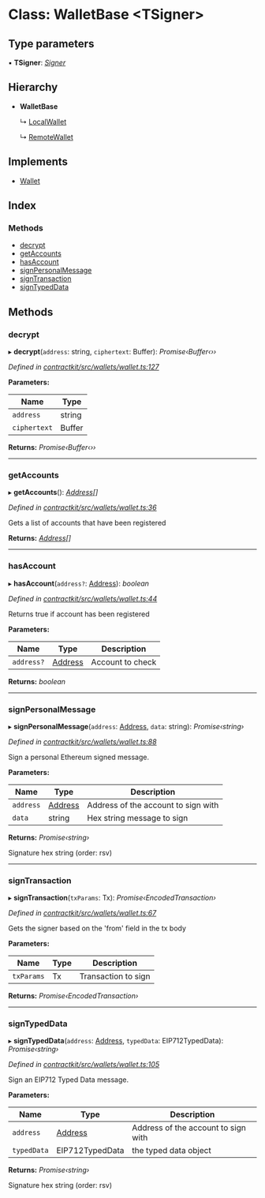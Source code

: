 # Class: WalletBase <**TSigner**>

## Type parameters

▪ **TSigner**: *[Signer](../interfaces/_contractkit_src_wallets_signers_signer_.signer.md)*

## Hierarchy

* **WalletBase**

  ↳ [LocalWallet](_contractkit_src_wallets_local_wallet_.localwallet.md)

  ↳ [RemoteWallet](_contractkit_src_wallets_remote_wallet_.remotewallet.md)

## Implements

* [Wallet](../interfaces/_contractkit_src_wallets_wallet_.wallet.md)

## Index

### Methods

* [decrypt](_contractkit_src_wallets_wallet_.walletbase.md#decrypt)
* [getAccounts](_contractkit_src_wallets_wallet_.walletbase.md#getaccounts)
* [hasAccount](_contractkit_src_wallets_wallet_.walletbase.md#hasaccount)
* [signPersonalMessage](_contractkit_src_wallets_wallet_.walletbase.md#signpersonalmessage)
* [signTransaction](_contractkit_src_wallets_wallet_.walletbase.md#signtransaction)
* [signTypedData](_contractkit_src_wallets_wallet_.walletbase.md#signtypeddata)

## Methods

###  decrypt

▸ **decrypt**(`address`: string, `ciphertext`: Buffer): *Promise‹Buffer‹››*

*Defined in [contractkit/src/wallets/wallet.ts:127](https://github.com/celo-org/celo-monorepo/blob/master/packages/contractkit/src/wallets/wallet.ts#L127)*

**Parameters:**

Name | Type |
------ | ------ |
`address` | string |
`ciphertext` | Buffer |

**Returns:** *Promise‹Buffer‹››*

___

###  getAccounts

▸ **getAccounts**(): *[Address](../modules/_contractkit_src_base_.md#address)[]*

*Defined in [contractkit/src/wallets/wallet.ts:36](https://github.com/celo-org/celo-monorepo/blob/master/packages/contractkit/src/wallets/wallet.ts#L36)*

Gets a list of accounts that have been registered

**Returns:** *[Address](../modules/_contractkit_src_base_.md#address)[]*

___

###  hasAccount

▸ **hasAccount**(`address?`: [Address](../modules/_contractkit_src_base_.md#address)): *boolean*

*Defined in [contractkit/src/wallets/wallet.ts:44](https://github.com/celo-org/celo-monorepo/blob/master/packages/contractkit/src/wallets/wallet.ts#L44)*

Returns true if account has been registered

**Parameters:**

Name | Type | Description |
------ | ------ | ------ |
`address?` | [Address](../modules/_contractkit_src_base_.md#address) | Account to check  |

**Returns:** *boolean*

___

###  signPersonalMessage

▸ **signPersonalMessage**(`address`: [Address](../modules/_contractkit_src_base_.md#address), `data`: string): *Promise‹string›*

*Defined in [contractkit/src/wallets/wallet.ts:88](https://github.com/celo-org/celo-monorepo/blob/master/packages/contractkit/src/wallets/wallet.ts#L88)*

Sign a personal Ethereum signed message.

**Parameters:**

Name | Type | Description |
------ | ------ | ------ |
`address` | [Address](../modules/_contractkit_src_base_.md#address) | Address of the account to sign with |
`data` | string | Hex string message to sign |

**Returns:** *Promise‹string›*

Signature hex string (order: rsv)

___

###  signTransaction

▸ **signTransaction**(`txParams`: Tx): *Promise‹EncodedTransaction›*

*Defined in [contractkit/src/wallets/wallet.ts:67](https://github.com/celo-org/celo-monorepo/blob/master/packages/contractkit/src/wallets/wallet.ts#L67)*

Gets the signer based on the 'from' field in the tx body

**Parameters:**

Name | Type | Description |
------ | ------ | ------ |
`txParams` | Tx | Transaction to sign  |

**Returns:** *Promise‹EncodedTransaction›*

___

###  signTypedData

▸ **signTypedData**(`address`: [Address](../modules/_contractkit_src_base_.md#address), `typedData`: EIP712TypedData): *Promise‹string›*

*Defined in [contractkit/src/wallets/wallet.ts:105](https://github.com/celo-org/celo-monorepo/blob/master/packages/contractkit/src/wallets/wallet.ts#L105)*

Sign an EIP712 Typed Data message.

**Parameters:**

Name | Type | Description |
------ | ------ | ------ |
`address` | [Address](../modules/_contractkit_src_base_.md#address) | Address of the account to sign with |
`typedData` | EIP712TypedData | the typed data object |

**Returns:** *Promise‹string›*

Signature hex string (order: rsv)
